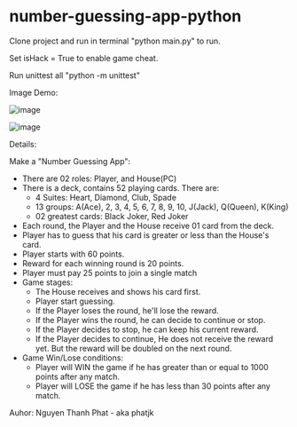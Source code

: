 # number-guessing-app-python

Clone project and run in terminal "python main.py" to run.

Set isHack = True to enable game cheat.

Run unittest all "python -m unittest"

Image Demo:

![image](https://github.com/phatjkk/number-guessing-app-python/assets/48487157/d1aa4d53-cd70-46ef-8516-3a83fbca5226)

![image](https://github.com/phatjkk/number-guessing-app-python/assets/48487157/b65954ce-28c2-4a6e-a475-88f315b726ff)

Details:

Make a "Number Guessing App":
 - There are 02 roles: Player, and House(PC)
 - There is a deck, contains 52 playing cards. There are:
   + 4 Suites: Heart, Diamond, Club, Spade
   + 13 groups: A(Ace), 2, 3, 4, 5, 6, 7, 8, 9, 10, J(Jack), Q(Queen), K(King)
   + 02 greatest cards: Black Joker, Red Joker
 - Each round, the Player and the House receive 01 card from the deck.
 - Player has to guess that his card is greater or less than the House's card.
 - Player starts with 60 points.
 - Reward for each winning round is 20 points.
 - Player must pay 25 points to join a single match
 - Game stages:
    + The House receives and shows his card first.
    + Player start guessing.
    + If the Player loses the round, he'll lose the reward.
    + If the Player wins the round, he can decide to continue or stop.
    + If the Player decides to stop, he can keep his current reward.
    + If the Player decides to continue, He does not receive the reward yet. But the reward will be doubled on the next round.
 - Game Win/Lose conditions:
    + Player will WIN the game if he has greater than or equal to 1000 points after any match.
    + Player will LOSE the game if he has less than 30 points after any match.


Auhor: Nguyen Thanh Phat - aka phatjk
